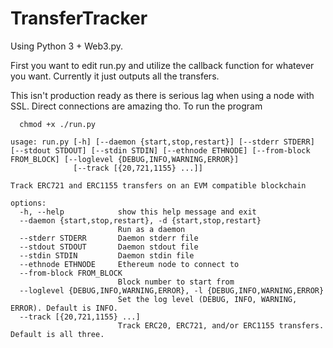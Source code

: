 # TransferTracker
Using Python 3 + Web3.py.

First you want to edit run.py and utilize the callback function for whatever you want. Currently it just outputs all the transfers.

This isn't production ready as there is serious lag when using a node with SSL. Direct connections are amazing tho.
To run the program
```
  chmod +x ./run.py
```

```
usage: run.py [-h] [--daemon {start,stop,restart}] [--stderr STDERR] [--stdout STDOUT] [--stdin STDIN] [--ethnode ETHNODE] [--from-block FROM_BLOCK] [--loglevel {DEBUG,INFO,WARNING,ERROR}]
              [--track [{20,721,1155} ...]]

Track ERC721 and ERC1155 transfers on an EVM compatible blockchain

options:
  -h, --help            show this help message and exit
  --daemon {start,stop,restart}, -d {start,stop,restart}
                        Run as a daemon
  --stderr STDERR       Daemon stderr file
  --stdout STDOUT       Daemon stdout file
  --stdin STDIN         Daemon stdin file
  --ethnode ETHNODE     Ethereum node to connect to
  --from-block FROM_BLOCK
                        Block number to start from
  --loglevel {DEBUG,INFO,WARNING,ERROR}, -l {DEBUG,INFO,WARNING,ERROR}
                        Set the log level (DEBUG, INFO, WARNING, ERROR). Default is INFO.
  --track [{20,721,1155} ...]
                        Track ERC20, ERC721, and/or ERC1155 transfers. Default is all three.

```
